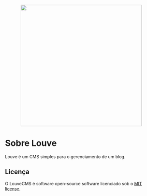 <p align="center"><img src="https://i.ibb.co/3BBNqcd/logo.png" width="400"></p>


# Sobre Louve

Louve é um CMS simples para o gerenciamento de um blog.

## Licença

O LouveCMS é software open-source software licenciado sob o [MIT license](https://opensource.org/licenses/MIT).
